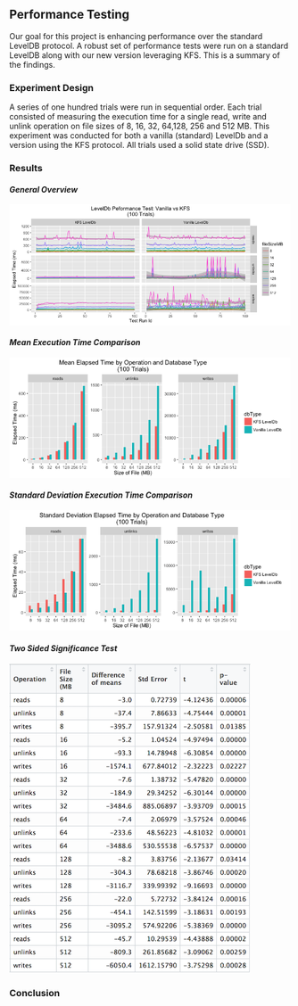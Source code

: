## Performance Testing 

Our goal for this project is enhancing performance over the standard
LevelDB protocol. A robust set of performance tests were run on a 
standard LevelDB along with our new version leveraging KFS. 
This is a summary of the findings. 

### Experiment Design 
A series of one hundred trials were run in sequential order. 
Each trial consisted of measuring the execution time for a single read, 
write and unlink operation on file sizes of 8, 16, 32, 64,128, 256 and 
512 MB. This experiment was conducted for both a vanilla (standard) LevelDb 
and a version using the KFS protocol. All trials used a solid state drive (SSD). 
### Results 
 
#### *General Overview*
![Summary Chart](/doc/img/performanceTestOverviewKfsVsVanilla.png)
#### *Mean Execution Time Comparison*
![Mean Comparison](/doc/img/meanElapsedTimeByOperationAndDb.png)
#### *Standard Deviation Execution Time Comparison*
![Standard Deviation Comparison](/doc/img/sdElapsedTimeByOperationAndDb.png)
#### *Two Sided Significance Test*
![Two Sided Test](/doc/img/KFS_vs_Vanilla_TwoSidedTest.png)

### Conclusion 
 